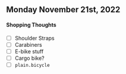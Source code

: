 ## Monday November 21st, 2022

#### Shopping Thoughts
* [ ] Shoulder Straps
* [ ] Carabiners
* [ ] E-bike stuff
* [ ] Cargo bike?
* [ ] `plain.bicycle`

